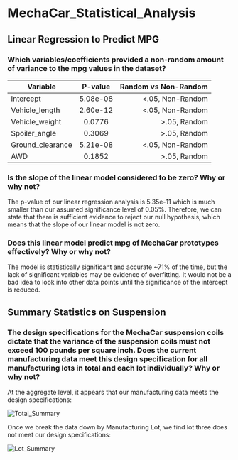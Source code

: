 # MechaCar_Statistical_Analysis

## Linear Regression to Predict MPG

### Which variables/coefficients provided a non-random amount of variance to the mpg values in the dataset?

| Variable        | P-value       | Random vs Non-Random  |
| --------------- |:-------------:| ---------------------:|
| Intercept       | 5.08e-08      | <.05, Non-Random      |
| Vehicle_length  | 2.60e-12      | <.05, Non-Random      |
| Vehicle_weight  | 0.0776        | >.05, Random          |
| Spoiler_angle   | 0.3069        | >.05, Random          |
| Ground_clearance| 5.21e-08      | <.05, Non-Random      |
| AWD             | 0.1852        | >.05, Random          |


### Is the slope of the linear model considered to be zero? Why or why not?

The p-value of our linear regression analysis is 5.35e-11 which is much smaller than our assumed significance level of 0.05%. Therefore, we can state that there is sufficient evidence to reject our null hypothesis, which means that the slope of our linear model is not zero.


### Does this linear model predict mpg of MechaCar prototypes effectively? Why or why not?

The model is statistically significant and accurate ~71% of the time, but the lack of significant variables may be evidence of overfitting. It would not be a bad idea to look into other data points until the significance of the intercept is reduced. 


## Summary Statistics on Suspension

### The design specifications for the MechaCar suspension coils dictate that the variance of the suspension coils must not exceed 100 pounds per square inch. Does the current manufacturing data meet this design specification for all manufacturing lots in total and each lot individually? Why or why not?

At the aggregate level, it appears that our manufacturing data meets the design specifications:

![Total_Summary](xxxxxx)

Once we break the data down by Manufacturing Lot, we find lot three does not meet our design specifications:

![Lot_Summary](xxxxxx)




